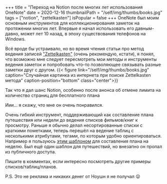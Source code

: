 +++
title = "Переход на Notion после многих лет использования OneNote"
date = 2020-12-16
thumbnailPath = "/self/img/thumbs/books.jpg"
tags = ["notion", "zettelkasten"]
isPopular = false
+++
OneNote был моим основным инструментов для коллекционирования заметок на протяжении многих лет.
Впервые я начал использовать его давным-давно, может лет 10 назад, в эпоху существования телефонов на Windows.

Всё вроде бы устраивало, но во время чтения статьи про метод ведения записей ["Zettelkasten"](https://en.wikipedia.org/wiki/Zettelkasten)
(очень рекомендую, кстати), я понял, что возможно мне следует пересмотреть мои методы и инструменты ведения заметок и
попробовать что-то позволяющее связывать разные заметки друг с другом.
{{< figure link="/self/img/thumbs/books.jpg"
caption="Случайная картинка из интернета при поиске Zettelkasten метода"
caption-position="bottom"
class="center">}}

Так что я дал шанс Notion, особенно после анонса об отмене лимита на количество страниц для бесплатного плана

Иии... я скажу, что мне он очень понравился.

Очень гибкий инструмент, поддерживающий как составление плана путешествия или недели до ведения списков фильмов/книг к просмотру.
Раньше я обычно делал несортированные списки с краткими пометками, 
теперь перешёл на ведение таблиц с несколькими атрибутами, тегами, по которым удобно ориентироваться.
Например я пользуюсь [этим шаблоном](https://notionpages.com/578/weekly-planning-template/) для составления плана на неделю.
Был ещё один шаблон для путешествий, но внезапно он пропал из публичного доступа.

Пишите в комментах, если интересно посмотреть другие примеры списков/таблиц/планов.

P.S. Это не реклама и никаких денег от Ноушн я не получал 😛